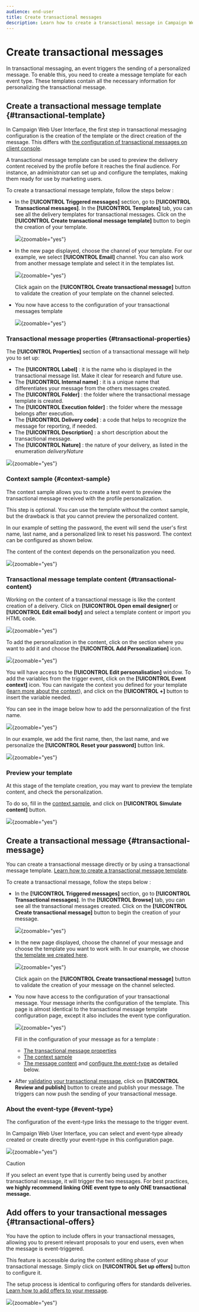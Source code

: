 ```yaml
---
audience: end-user
title: Create transactional messages
description: Learn how to create a transactional message in Campaign Web User Interface
---
```

# Create transactional messages

In transactional messaging, an event triggers the sending of a personalized message.
To enable this, you need to create a message template for each event type. These templates contain all the necessary information for personalizing the transactional message.

## Create a transactional message template {#transactional-template}

In Campaign Web User Interface, the first step in transactional messaging configuration is the creation of the template or the direct creation of the message. This differs with [the configuration of transactional messages on client console](https://experienceleague.adobe.com/en/docs/campaign/campaign-v8/send/real-time/transactional).

A transactional message template can be used to preview the delivery content received by the profile before it reaches the final audience. For instance, an administrator can set up and configure the templates, making them ready for use by marketing users.

To create a transactional message template, follow the steps below : 

* In the **[!UICONTROL Triggered messages]** section, go to **[!UICONTROL Transactional messages]**. In the **[!UICONTROL Templates]** tab, you can see all the delivery templates for transactional messages. Click on the **[!UICONTROL Create transactional message template]** button to begin the creation of your template.

    ![](assets/transactional-templates.png){zoomable="yes"}

* In the new page displayed, choose the channel of your template. For our example, we select **[!UICONTROL Email]** channel. You can also work from another message template and select it in the templates list.

    ![](assets/transactional-template-channel.png){zoomable="yes"}

    Click again on the **[!UICONTROL Create transactional message]** button to validate the creation of your template on the channel selected.

* You now have access to the configuration of your transactional messages template

    ![](assets/transactional-template-configuration.png){zoomable="yes"}

### Transactional message properties {#transactional-properties}

The **[!UICONTROL Properties]** section of a transactional message will help you to set up: 

* The **[!UICONTROL Label]** : it is the name who is displayed in the transactional message list. Make it clear for research and future use.
* The **[!UICONTROL Internal name]** : it is a unique name that differentiates your message from the others messages created. 
* The **[!UICONTROL Folder]** : the folder where the transactional message template is created.
* The **[!UICONTROL Execution folder]** : the folder where the message belongs after execution.
* The **[!UICONTROL Delivery code]** : a code that helps to recognize the message for reporting, if needed.
* The **[!UICONTROL Description]** : a short description about the transactional message.
* The **[!UICONTROL Nature]** : the nature of your delivery, as listed in the enumeration *deliveryNature*

![](assets/template-properties.png){zoomable="yes"}

### Context sample {#context-sample}

The context sample allows you to create a test event to preview the transactional message received with the profile personalization. 

This step is optional. You can use the template without the context sample, but the drawback is that you cannot preview the personalized content.

In our example of setting the password, the event will send the user's first name,  last name, and a personalized link to reset his password. The context can be configured as shown below.

The content of the context depends on the personalization you need.

![](assets/transactional-context.png){zoomable="yes"}

### Transactional message template content {#transactional-content}

Working on the content of a transactional message is like the content creation of a delivery. Click on **[!UICONTROL Open email designer]** or **[!UICONTROL Edit email body]** and select a template content or import you HTML code.

![](assets/template-content.png){zoomable="yes"}

To add the personalization in the content, click on the section where you want to add it and choose the **[!UICONTROL Add Personalization]** icon.

![](assets/template-perso.png){zoomable="yes"}

You will have access to the **[!UICONTROL Edit personalisation]** window.
To add the variables from the trigger event, click on the **[!UICONTROL Event context]** icon. You can navigate the context you defined for your template ([learn more about the context](#context-sample)), and click on the **[!UICONTROL +]** button to insert the variable needed.

You can see in the image below how to add the personnalization of the first name.

![](assets/template-firstname.png){zoomable="yes"}

In our example, we add the first name, then, the last name, and we personalize the **[!UICONTROL Reset your password]** button link.

![](assets/template-button.png){zoomable="yes"}

### Preview your template

At this stage of the template creation, you may want to preview the template content, and check the personalization.

To do so, fill in the [context sample](#context-sample), and click on **[!UICONTROL Simulate content]** button.

![](assets/template-preview.png){zoomable="yes"}

## Create a transactional message {#transactional-message}

You can create a transactional message directly or by using a transactional message template. [Learn how to create a transactional message template](#transactional-template). 

To create a transactional message, follow the steps below : 

* In the **[!UICONTROL Triggered messages]** section, go to **[!UICONTROL Transactional messages]**. In the **[!UICONTROL Browse]** tab, you can see all the transactional messages created. Click on the **[!UICONTROL Create transactional message]** button to begin the creation of your message.

    ![](assets/transactional-browse.png){zoomable="yes"}

* In the new page displayed, choose the channel of your message and choose the template you want to work with. In our example, we choose [the template we created here](#transactional-template).

    ![](assets/transactional-channel.png){zoomable="yes"}

    Click again on the **[!UICONTROL Create transactional message]** button to validate the creation of your message on the channel selected.

* You now have access to the configuration of your transactional message. Your message inherits the configuration of the template. This page is almost identical to the transactional message template configuration page, except it also includes the event type configuration.

    ![](assets/transactional-configuration.png){zoomable="yes"}

    Fill in the configuration of your message as for a template : 
    * [The transactional message properties](#transactional-properties)
    * [The context sample](#context-sample)
    * [The message content](#transactional-content)
    and [configure the event-type](#event-type) as detailed below.

* After [validating your transactional message](validate-transactional.md), click on **[!UICONTROL Review and publish]** button to create and publish your message.
    The triggers can now push the sending of your transactional message.

### About the event-type {#event-type}

The configuration of the event-type links the message to the trigger event.

In Campaign Web User Interface, you can select and event-type already created or create directly your event-type in this configuration page.

![](assets/transactional-event-type.png){zoomable="yes"}

>[!CAUTION]
>
>If you select an event type that is currently being used by another transactional message, it will trigger the two messages. For best practices, **we highly recommend linking ONE event type to only ONE transactional message.**

## Add offers to your transactional messages {#transactional-offers}

You have the option to include offers in your transactional messages, allowing you to present relevant proposals to your end users, even when the message is event-triggered.

This feature is accessible during the content editing phase of your transactional message. Simply click on **[!UICONTROL Set up offers]** button to configure it.

The setup process is identical to configuring offers for standards deliveries. [Learn how to add offers to your message](../msg/offers.md).

![](assets/transactional-offers.png){zoomable="yes"}
